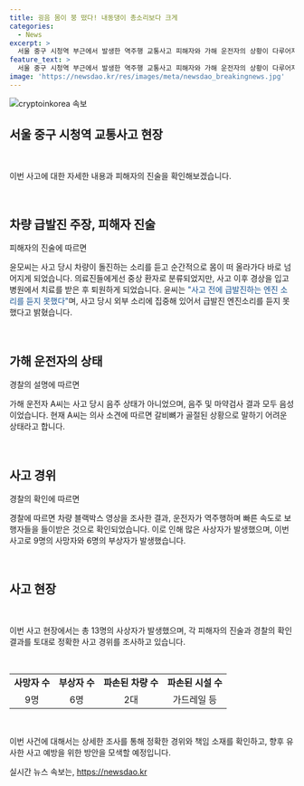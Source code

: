```yaml
---
title: 굉음 몸이 붕 떴다! 내동댕이 총소리보다 크게
categories:
  - News
excerpt: >
  서울 중구 시청역 부근에서 발생한 역주행 교통사고 피해자와 가해 운전자의 상황이 다루어지고 있다. 피해자는 부상을 입은 후 퇴원했으며 가해 운전자는 갈비뼈 골절로 말하기 힘든 상황이다. 음주나 마약은 음성 판정을 받았으며 경찰은 신속한 조사를 진행 중이다. 사고로 9명이 사망하고 6명이 부상을 입었으며 추가적인 사고 상황에 대한 블랙박스 영상이 확인되고 있다.
feature_text: >
  서울 중구 시청역 부근에서 발생한 역주행 교통사고 피해자와 가해 운전자의 상황이 다루어지고 있다. 피해자는 부상을 입은 후 퇴원했으며 가해 운전자는 갈비뼈 골절로 말하기 힘든 상황이다. 음주나 마약은 음성 판정을 받았으며 경찰은 신속한 조사를 진행 중이다. 사고로 9명이 사망하고 6명이 부상을 입었으며 추가적인 사고 상황에 대한 블랙박스 영상이 확인되고 있다.
image: 'https://newsdao.kr/res/images/meta/newsdao_breakingnews.jpg'
---
```


<p><img src="https://newsdao.kr/res/images/meta/newsdao_breakingnews.jpg" alt="cryptoinkorea 속보" /></p>

<h2 data-ke-size="size26">서울 중구 시청역 교통사고 현장</h2>

<p data-ke-size="size16">&nbsp;</p>

<p>이번 사고에 대한 자세한 내용과 피해자의 진술을 확인해보겠습니다. </p>

<p data-ke-size="size16">&nbsp;</p>

<h2 data-ke-size="size24">차량 급발진 주장, 피해자 진술</h2>

<p data-ke-size="size16">피해자의 진술에 따르면</p>

<p>윤모씨는 사고 당시 차량이 돌진하는 소리를 듣고 순간적으로 몸이 떠 올라가다 바로 넘어지게 되었습니다. 의료진들에게선 중상 환자로 분류되었지만, 사고 이후 경상을 입고 병원에서 치료를 받은 후 퇴원하게 되었습니다. 윤씨는<span style="color: #1a5490;"> "사고 전에 급발진하는 엔진 소리를 듣지 못했다"</span>며, 사고 당시 외부 소리에 집중해 있어서 급발진 엔진소리를 듣지 못했다고 밝혔습니다.</p>

<p data-ke-size="size16">&nbsp;</p>

<h2 data-ke-size="size24">가해 운전자의 상태</h2>

<p data-ke-size="size16">경찰의 설명에 따르면</p>

<p>가해 운전자 A씨는 사고 당시 음주 상태가 아니었으며, 음주 및 마약검사 결과 모두 음성이었습니다. 현재 A씨는 의사 소견에 따르면 갈비뼈가 골절된 상황으로 말하기 어려운 상태라고 합니다.</p>

<p data-ke-size="size16">&nbsp;</p>

<h2 data-ke-size="size24">사고 경위</h2>

<p data-ke-size="size16">경찰의 확인에 따르면</p>

<p>경찰에 따르면 차량 블랙박스 영상을 조사한 결과, 운전자가 역주행하며 빠른 속도로 보행자들을 들이받은 것으로 확인되었습니다. 이로 인해 많은 사상자가 발생했으며, 이번 사고로 9명의 사망자와 6명의 부상자가 발생했습니다.</p>

<p data-ke-size="size16">&nbsp;</p>

<h2 data-ke-size="size24">사고 현장</h2>

<p data-ke-size="size16">&nbsp;</p>

<p>이번 사고 현장에서는 총 13명의 사상자가 발생했으며, 각 피해자의 진술과 경찰의 확인 결과를 토대로 정확한 사고 경위를 조사하고 있습니다.</p>

<p data-ke-size="size16">&nbsp;</p>

<table>
<tbody>
<tr>
<td style="text-align: center; height: 17px;"><b>사망자 수</b></td>
<td style="text-align: center; height: 17px;"><b>부상자 수</b></td>
<td style="text-align: center; height: 17px;"><b>파손된 차량 수</b></td>
<td style="text-align: center; height: 17px;"><b>파손된 시설 수</b></td>
</tr>
<tr>
<td style="text-align: center; height: 17px;">9명</td>
<td style="text-align: center; height: 17px;">6명</td>
<td style="text-align: center; height: 17px;">2대</td>
<td style="text-align: center; height: 17px;">가드레일 등</td>
</tr>
</tbody>
</table>

<p data-ke-size="size16">&nbsp;</p>

<p>이번 사건에 대해서는 상세한 조사를 통해 정확한 경위와 책임 소재를 확인하고, 향후 유사한 사고 예방을 위한 방안을 모색할 예정입니다.</p>
실시간 뉴스 속보는, <a href="https://newsdao.kr" rel="dofollow">https://newsdao.kr</a>


